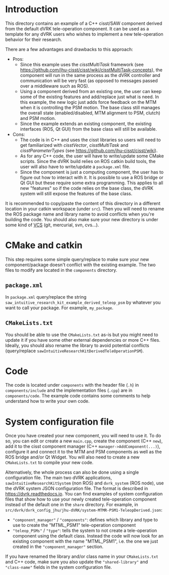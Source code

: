 # Introduction

This directory contains an example of a C++ cisst/SAW component derived from the default dVRK tele-operation component.  It can be used as a template for any dVRK users who wishes to implement a new tele-operation behavior for their research.

There are a few advantages and drawbacks to this approach:
* Pros:
  * Since this example uses the *cisstMultiTask* framework (see https://github.com/jhu-cisst/cisst/wiki/cisstMultiTask-concepts), the component will run in the same process as the dVRK controller and communication will be very fast (as opposed to messages passed over a middleware such as ROS).
  * Using a component derived from an existing one, the user can keep some of the existing features and add/replace just what is need.  In this example, the new logic just adds force feedback on the MTM when it is controlling the PSM motion.  The base class still manages the overall state (enabled/disabled, MTM alignment to PSM, clutch) and PSM motion.
  * Since the example extends an existing component, the existing interfaces (ROS, Qt GUI) from the base class will still be available.
* Cons:
  * The code is in C++ and uses the cisst libraries so users will need to get familiarized with *cisstVector*, *cisstMultiTask* and *cisstParameterTypes* (see https://github.com/jhu-cisst/cisst/wiki).
  * As for any C++ code, the user will have to write/update some CMake scripts.  Since the dVRK build relies on ROS catkin build tools, the user will also have to write/update a `package.xml` file.
  * Since the component is just a computing component, the user has to figure out how to interact with it.  It is possible to use a ROS bridge or Qt GUI but these require some extra programming.  This applies to all new "features" so if the code relies on the base class, the dVRK system will still expose the features of the base class.

It is recommended to copy/paste the content of this directory in a different location in your catkin workspace (under `src`).  Then you will need to rename the ROS package name and library name to avoid conflicts when you're building the code.  You should also make sure your new directory is under some kind of [VCS](https://en.wikipedia.org/wiki/Version_control) (git, mercurial, svn, cvs...).

# CMake and catkin

This step requires some simple query/replace to make sure your new component/package doesn't conflict with the existing example.  The two files to modify are located in the `components` directory.

## `package.xml`

In `package.xml` query/replace the string `saw_intuitive_research_kit_example_derived_teleop_psm` by whatever you want to call your package.  For example, `my_package`.

## `CMakeLists.txt`

You should be able to use the `CMakeLists.txt` as-is but you might need to update it if you have some other external dependencies or more C++ files.  Ideally, you should also rename the library to avoid potential conflicts (query/replace `sawIntuitiveResearchKitDerivedTeleOperationPSM`).

# Code

The code is located under `components` with the header file (`.h`) in `components/include` and the implementation files (`.cpp`) are in `components/code`.  The example code contains some comments to help understand how to write your own code.

# System configuration file

Once you have created your new component, you will need to use it.  To do so, you can edit or create a new `main.cpp`, create the component (C++ `new`), add it to the cisst component manager (C++ `manager->AddComponent(...)`), configure it and connect it to the MTM and PSM components as well as the ROS bridge and/or Qt Widget.  You will also need to create a new `CMakeLists.txt` to compile your new code.

Alternatively, the whole process can also be done using a single configuration file.  The main two dVRK applications, `sawIntuitiveResearchKitSystem` (non ROS) and `dvrk_system` (ROS node), use the dVRK system JSON configuration file.  The format is described in https://dvrk.readthedocs.io.  You can find examples of system configuration files that show how to use your newly created tele-operation component instead of the default one in the `share` directory.  For example, in `src/dvrk/dvrk_config_jhu/jhu-dVRK/system-MTMR-PSM1-TeleopDerived.json`:
* `"component_manager"` / `"components"`: defines which library and type to use to create the "MTML_PSM1" tele-operation component
* `"teleop_PSMs"` / `"type"`: tells the system to not create a tele-operation component using the default class.  Instead the code will now look for an existing component with the name "MTML_PSM1", i.e. the one we just created in the `"component_manager"` section.

If you have renamed the library and/or class name in your `CMakeLists.txt` and C++ code, make sure you also update the `"shared-library"` and `"class-name"` fields in the system configuration file.
